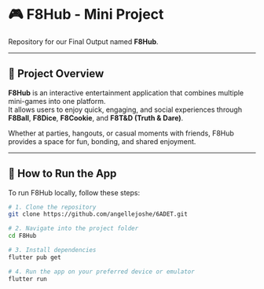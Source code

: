 # 🎮 F8Hub - Mini Project  
Repository for our Final Output named **F8Hub**.

---

## 📘 Project Overview  
**F8Hub** is an interactive entertainment application that combines multiple mini-games into one platform.  
It allows users to enjoy quick, engaging, and social experiences through **F8Ball**, **F8Dice**, **F8Cookie**, and **F8T&D (Truth & Dare)**.  

Whether at parties, hangouts, or casual moments with friends, F8Hub provides a space for fun, bonding, and shared enjoyment.

---

## 🧩 How to Run the App

To run F8Hub locally, follow these steps:

```bash
# 1. Clone the repository
git clone https://github.com/angellejoshe/6ADET.git

# 2. Navigate into the project folder
cd F8Hub

# 3. Install dependencies
flutter pub get

# 4. Run the app on your preferred device or emulator
flutter run
